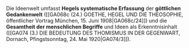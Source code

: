 
Die Ideenwelt umfasst **Hegels systematische Erfassung** der **göttlichen Gedankenwelt** ([[GA068c (24.) GOETHE, HEGEL UND DIE THEOSOPHIE, öffentlicher Vortrag München, 15. Juni 1908|GA068c/24]]) und die **Gesamtheit der menschlichen Begriffe** und Ideen als Erkenntnisinhalt ([[GA074 (3.) DIE BEDEUTUNG DES THOMISMUS IN DER GEGENWART, Dornach, Pfingstsonntag, 24. Mai 1920|GA074/3]]).

